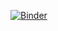 [![Binder](https://mybinder.org/badge_logo.svg)](https://mybinder.org/v2/gh/MrAPauls/Tutorials-GraphingPythonData/HEAD)
